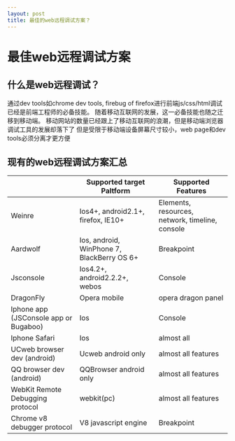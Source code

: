 ```yaml
---
layout: post
title: 最佳的web远程调试方案？
---
```


最佳web远程调试方案
======

## 什么是web远程调试？
通过dev tools如chrome dev tools, firebug of firefox进行前端js/css/html调试已经是前端工程师的必备技能。
随着移动互联网的发展，这一必备技能也随之迁移到移动端。
移动网站的数量已经跟上了移动互联网的浪潮，但是移动端浏览器调试工具的发展却落下了
但是受限于移动端设备屏幕尺寸较小，web page和dev tools必须分离才更方便

## 现有的web远程调试方案汇总


|   |   Supported target Paltform   |   Supported Features    |
|   ------  |   ------  |   ------  |
|   Weinre  |   Ios4+, android2.1+, firefox, IE10+    |   Elements, resources, network, timeline, console   |
|   Aardwolf    |   Ios, android, WinPhone 7, BlackBerry OS 6+  |   Breakpoint  |
|   Jsconsole   |   Ios4.2+, android2.2.2+, webos   |   Console |
|   DragonFly    |   Opera mobile    |   opera dragon panel |
|   Iphone app (JSConsole app or Bugaboo)    |   Ios    |   Console |
|   Iphone Safari    |   Ios    |   almost all |
|   UCweb browser dev (android)    |   Ucweb android only    |   almost all features   |
|   QQ browser dev (android)    |   QQBrowser android only    |   almost all features   |
|   WebKit Remote Debugging protocol    |   webkit(pc)    |   almost all features    |
|   Chrome v8 debugger protocol    |   V8 javascript engine    |   Breakpoint   |
